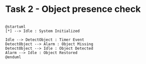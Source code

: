 # Task 2 - Object presence check

```plantuml

@startuml
[*] --> Idle : System Initialized

Idle --> DetectObject : Timer Event
DetectObject --> Alarm : Object Missing
DetectObject --> Idle : Object Detected
Alarm --> Idle : Object Restored
@enduml
